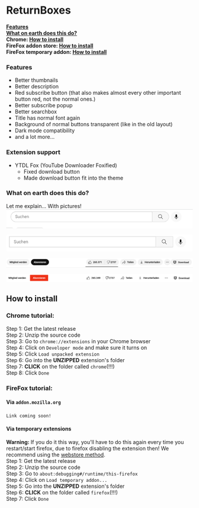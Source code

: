 # ReturnBoxes
**[Features](#Features)**\
**[What on earth does this do?](#what-on-earth-does-this-do)**\
**Chrome: [How to install](#chrome-tutorial-)**\
**FireFox addon store: [How to install](#via-addonmozillaorg)**\
**FireFox temporary addon: [How to install](#via-temporary-extensions)**

### Features
- Better thumbnails
- Better description
- Red subscribe button (that also makes almost every other important button red, not the normal ones.)
- Better subscribe popup
- Better searchbox
- Title has normal font again
- Background of normal buttons transparent (like in the old layout)
- Dark mode compatibility
- and a lot more...

### Extension support
* YTDL Fox (YouTube Downloader Foxified)
   - Fixed download button
   - Made download button fit into the theme

### What on earth does this do?
Let me explain... With pictures!\
![with-1.png](with-1.png)

![with-2.png](with-2.png)

![with-4.png](with-4.png)

![with-3.png](with-3.png)

## How to install
### Chrome tutorial:
   Step 1: Get the latest release\
   Step 2: Unzip the source code\
   Step 3: Go to `chrome://extensions` in your Chrome browser\
   Step 4: Click on `Developer mode` and make sure it turns on\
   Step 5: Click `Load unpacked extension`\
   Step 6: Go into the **UNZIPPED** extension's folder\
   Step 7: **CLICK** on the folder called `chrome`(!!!)\
   Step 8: Click `Done`

### FireFox tutorial:
#### Via `addon.mozilla.org`
`Link coming soon!`
#### Via temporary extensions
**Warning:** If you do it this way, you'll have to do this again every time you restart/start firefox, due to firefox disabling the extension then! We recommend using the [webstore method](#via-addonmozillaorg-).\
   Step 1: Get the latest release\
   Step 2: Unzip the source code\
   Step 3: Go to `about:debugging#/runtime/this-firefox`\
   Step 4: Click on `Load temporary addon...`\
   Step 5: Go into the **UNZIPPED** extension's folder\
   Step 6: **CLICK** on the folder called `firefox`(!!!)\
   Step 7: Click `Done`
